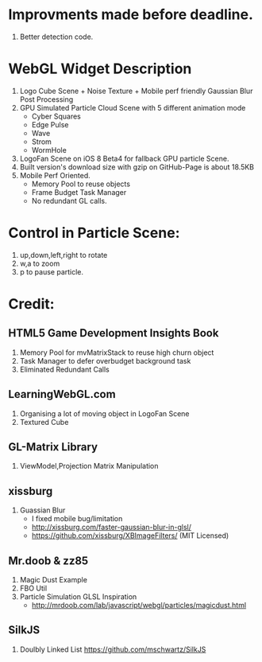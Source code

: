 # Improvments made before deadline.
1. Better detection code.

# WebGL Widget Description

1. Logo Cube Scene + Noise Texture + Mobile perf friendly Gaussian Blur Post Processing
2. GPU Simulated Particle Cloud Scene with 5 different animation mode
	* Cyber Squares
	* Edge Pulse
	* Wave
	* Strom
	* WormHole
3. LogoFan Scene on iOS 8 Beta4 for fallback GPU particle Scene.
4. Built version's download size with gzip on GitHub-Page is about 18.5KB
5. Mobile Perf Oriented.
	* Memory Pool to reuse objects
	* Frame Budget Task Manager
	* No redundant GL calls.

# Control in Particle Scene:
1. up,down,left,right to rotate
2. w,a to zoom
3. p to pause particle.


# Credit:

## HTML5 Game Development Insights Book
1. Memory Pool for mvMatrixStack to reuse high churn object
2. Task Manager to defer overbudget background task
3. Eliminated Redundant Calls

## LearningWebGL.com
1. Organising a lot of moving object in LogoFan Scene
2. Textured Cube

## GL-Matrix Library
1. ViewModel,Projection Matrix Manipulation

## xissburg
1. Guassian Blur
	* I fixed mobile bug/limitation
	* http://xissburg.com/faster-gaussian-blur-in-glsl/
	* https://github.com/xissburg/XBImageFilters/ (MIT Licensed)

## Mr.doob & zz85
1. Magic Dust Example
2. FBO Util
3. Particle Simulation GLSL Inspiration
	* http://mrdoob.com/lab/javascript/webgl/particles/magicdust.html


## SilkJS
1. Doulbly Linked List
https://github.com/mschwartz/SilkJS

